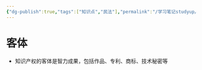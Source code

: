 ```yaml
---
{"dg-publish":true,"tags":["知识点","民法"],"permalink":"/学习笔记studyup/知识点cheese/知识产权/","dgPassFrontmatter":true,"created":"2024-07-12T15:31:16.073+08:00","updated":"2024-10-25T12:42:43.716+08:00"}
---
```


# 客体
- 知识产权的客体是智力成果，包括作品、专利、商标、技术秘密等